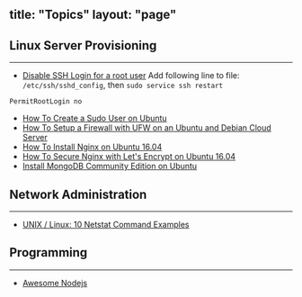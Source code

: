 title: "Topics"
layout: "page"
---


## Linux Server Provisioning
-----
* [Disable SSH Login for a root user]()
Add following line to file: `/etc/ssh/sshd_config`, then `sudo service ssh restart`
```
PermitRootLogin no
```

* [How To Create a Sudo User on Ubuntu](https://www.digitalocean.com/community/tutorials/how-to-create-a-sudo-user-on-ubuntu-quickstart)
* [How To Setup a Firewall with UFW on an Ubuntu and Debian Cloud Server](https://www.digitalocean.com/community/tutorials/how-to-setup-a-firewall-with-ufw-on-an-ubuntu-and-debian-cloud-server)
* [How To Install Nginx on Ubuntu 16.04](https://www.digitalocean.com/community/tutorials/how-to-install-nginx-on-ubuntu-16-04)
* [How To Secure Nginx with Let's Encrypt on Ubuntu 16.04](https://www.digitalocean.com/community/tutorials/how-to-secure-nginx-with-let-s-encrypt-on-ubuntu-16-04)
* [Install MongoDB Community Edition on Ubuntu](https://docs.mongodb.com/manual/tutorial/install-mongodb-on-ubuntu/)

## Network Administration
-----
* [UNIX / Linux: 10 Netstat Command Examples](http://www.thegeekstuff.com/2010/03/netstat-command-examples)


## Programming
-----
* [Awesome Nodejs](https://github.com/sindresorhus/awesome-nodejs)
